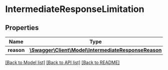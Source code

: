 # IntermediateResponseLimitation

## Properties
Name | Type | Description | Notes
------------ | ------------- | ------------- | -------------
**reason** | [**\Swagger\Client\Model\IntermediateResponseReason**](IntermediateResponseReason.md) |  | [optional] 

[[Back to Model list]](../../README.md#documentation-for-models) [[Back to API list]](../../README.md#documentation-for-api-endpoints) [[Back to README]](../../README.md)

